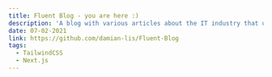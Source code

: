 ```yaml
---
title: Fluent Blog - you are here :)
description: 'A blog with various articles about the IT industry that uses server side rendering in Next.js technology.'.
date: 07-02-2021
link: https://github.com/damian-lis/Fluent-Blog
tags:
  - TailwindCSS
  - Next.js
---
```

